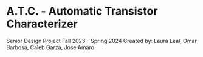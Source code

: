 # A.T.C. - Automatic Transistor Characterizer 
Senior Design Project Fall 2023 - Spring 2024
Created by: Laura Leal, Omar Barbosa, Caleb Garza, Jose Amaro
